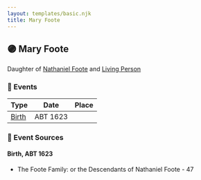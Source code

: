 ```yaml
---
layout: templates/basic.njk
title: Mary Foote
---
```

## 🟣 Mary Foote

Daughter of [Nathaniel Foote](/people/6/64098820) and [Living Person](/people/7/77201280)

### 📆 Events

Type | Date | Place
------ | ------ | ------
[Birth](#event-event-2) | ABT 1623 |

### 📰 Event Sources

#### <a id="event-event-2"></a> Birth, ABT 1623
* The Foote Family: or the Descendants of Nathaniel Foote  - 47